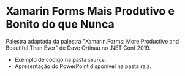 # Xamarin Forms Mais Produtivo e Bonito do que Nunca

Palestra adaptada da palestra "Xamarin.Forms: More Productive and Beautiful Than Ever" de Dave Ortinau no .NET Conf 2019.

- Exemplo de código na pasta `source`.
- Apresentação do PowerPoint disponível na pasta raiz.